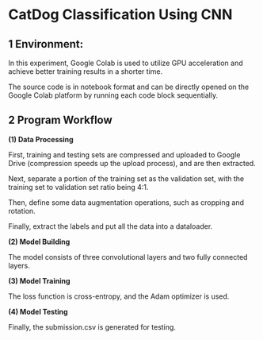 # CatDog Classification Using CNN

## 1 Environment:

In this experiment, Google Colab is used to utilize GPU acceleration and achieve better training results in a shorter time. 

The source code is in notebook format and can be directly opened on the Google Colab platform by running each code block sequentially.

## 2 Program Workflow

**(1) Data Processing**

First, training and testing sets are compressed and uploaded to Google Drive (compression speeds up the upload process), and are then extracted.

Next, separate a portion of the training set as the validation set, with the training set to validation set ratio being 4:1. 

Then, define some data augmentation operations, such as cropping and rotation. 

Finally, extract the labels and put all the data into a dataloader.

**(2) Model Building**

The model consists of three convolutional layers and two fully connected layers.

**(3) Model Training**

The loss function is cross-entropy, and the Adam optimizer is used.

**(4) Model Testing**

Finally, the submission.csv is generated for testing.
